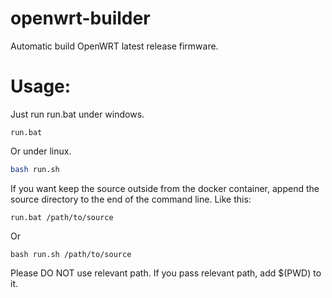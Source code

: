 # openwrt-builder

Automatic build OpenWRT latest release firmware.

# Usage:
Just run run.bat under windows.

```Shell
run.bat
```

Or under linux.

```Bash
bash run.sh
```


If you want keep the source outside from the docker container, append the source directory to the end of the command line. Like this:

```Shell
run.bat /path/to/source
```

Or

```Shell
bash run.sh /path/to/source
```

Please DO NOT use relevant path. If you pass relevant path, add $(PWD) to it.